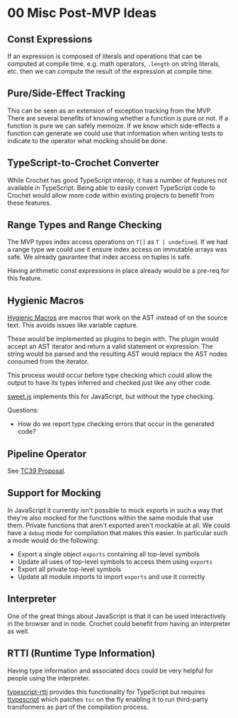 # 00 Misc Post-MVP Ideas

## Const Expressions

If an expression is composed of literals and operations that can be computed at
compile time, e.g. math operators, `.length` on string literals, etc. then we
can compute the result of the expression at compile time.

## Pure/Side-Effect Tracking

This can be seen as an extension of exception tracking from the MVP. There are
several benefits of knowing whether a function is pure or not. If a function is
pure we can safely memoize. If we know which side-effects a function can
generate we could use that information when writing tests to indicate to the
operator what mocking should be done.

## TypeScript-to-Crochet Converter

While Crochet has good TypeScript interop, it has a number of features not
available in TypeScript. Being able to easily convert TypeScript code to
Crochet would allow more code within existing projects to benefit from these
features.

## Range Types and Range Checking

The MVP types index access operations on `T[]` as `T | undefined`. If we had a
range type we could use it ensure index access on immutable arrays was safe. We
already gaurantee that index access on tuples is safe.

Having arithmetic const expressions in place already would be a pre-req for this
feature.

## Hygienic Macros

[Hygienic Macros](https://en.wikipedia.org/wiki/Hygienic_macro) are macros that
work on the AST instead of on the source text. This avoids issues like variable
capture.

These would be implemented as plugins to begin with. The plugin would
accept an AST iterator and return a valid statement or expression. The string
would be parsed and the resulting AST would replace the AST nodes consumed from
the iterator.

This process would occur before type checking which could allow the output to
have its types inferred and checked just like any other code.

[sweet.js](https://www.sweetjs.org) implements this for JavaScript, but without
the type checking.

Questions:

- How do we report type checking errors that occur in the generated code?

## Pipeline Operator

See [TC39 Proposal](https://github.com/tc39/proposal-pipeline-operator).

## Support for Mocking

In JavaScript it currently isn't possible to mock exports in such a way that
they're also mocked for the functions within the same module that use them.
Private functions that aren't exported aren't mockable at all. We could have a
`debug` mode for compilation that makes this easier. In particular such a mode
would do the following:

- Export a single object `exports` containing all top-level symbols
- Update all uses of top-level symbols to access them using `exports`
- Export all private top-level symbols
- Update all module imports to import `exports` and use it correctly

## Interpreter

One of the great things about JavaScript is that it can be used interactively in
the browser and in node. Crochet could benefit from having an interpreter as
well.

## RTTI (Runtime Type Information)

Having type information and associated docs could be very helpful for people
using the interpreter.

[typescript-rtti](https://github.com/typescript-rtti/typescript-rtti) provides
this functionality for TypeScript but requires
[ttypescript](https://github.com/cevek/ttypescript) which patches `tsc` on the
fly enabling it to run third-party transformers as part of the compilation
process.
